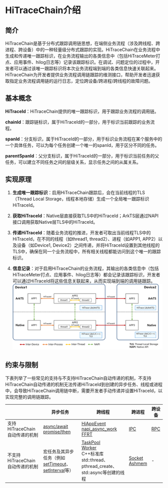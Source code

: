 # HiTraceChain介绍

<!--Kit: Performance Analysis Kit-->
<!--Subsystem: HiviewDFX-->
<!--Owner: @qq_437963121-->
<!--SE: @MontSaintMichel-->
<!--TSE: @gcw_KuLfPSbe-->

## 简介

HiTraceChain是基于分布式跟踪调用链思想，在端侧业务流程（涉及跨线程、跨进程、跨设备）中的一种轻量级分布式跟踪的实现。HiTraceChain在业务流程中生成和传递唯一跟踪标识，在业务流程输出的各类信息中（包括HiTraceMeter打点、应用事件、hilog日志等）记录该跟踪标识。在调试、问题定位的过程中，开发者可以通过该唯一跟踪标识将本次业务流程端到端的各类信息快速关联起来。HiTraceChain为开发者提供业务流程调用链跟踪的维测接口，帮助开发者迅速获取指定业务流程调用链的运行日志，定位跨设备/跨进程/跨线程的故障问题。


## 基本概念

**HiTraceId**：HiTraceChain提供的唯一跟踪标识，用于跟踪业务流程的调用链。

**chainId**：跟踪链标识，属于HiTraceId的一部分，用于标识当前跟踪的业务流程。

**spanId**：分支标识，属于HiTraceId的一部分，用于标识业务流程在某个服务中的一个具体任务，可以为每个任务创建一个唯一的spanId，用于区分不同的任务。

**parentSpanId**：父分支标识，属于HiTraceId的一部分，用于标识当前任务的父任务，可以建立不同任务之间的层级关系，显示任务之间的从属关系。


## 实现原理

1. **生成唯一跟踪标识**：启用HiTraceChain跟踪后，会在当前线程的TLS（Thread Local Storage，线程本地存储）生成一个全局唯一跟踪标识HiTraceId。

2. **获取HiTraceId**：Native层直接获取TLS中的HiTraceId；ArkTS层通过NAPI接口调用获取Native层TLS中的HiTraceId。

3. **传递HiTraceId**：随着业务流程的推进，开发者可取出当前线程TLS中的HiTraceId，在不同的线程（如thread1, thread2）、进程（如APP1, APP2）以及设备（如Device1, Device2）之间传递，并将HiTraceId设置到其他线程的TLS中，确保在同一个业务流程中，所有相关线程都能访问到这个唯一的跟踪标识。

4. **信息记录**：对于启用HiTraceChain的业务流程，其输出的各类信息中（包括HiTraceMeter打点、应用事件、hilog日志等）都会记录该跟踪标识，开发者可以通过HiTraceId将这些信息关联起来，从而实现端到端的调用链跟踪。
   ![hitracechain-principle](figures/hitracechain-principle.png)


## 约束与限制

下表列举了一些常见的支持与不支持HiTraceChain自动传递的机制，不支持HiTraceChain自动传递的机制无法传递HiTraceId到创建的异步任务、线程或进程中，会导致HiTraceChain调用链中断，需要开发者手动传递并设置HiTraceId，以实现完整的调用链跟踪。

|  | 异步任务 | 跨线程 | 跨进程 | 跨设备 | 
| -------- | -------- | -------- | -------- | -------- |
| 支持HiTraceChain自动传递的机制 | [async/await](../arkts-utils/async-concurrency-overview.md#asyncawait)<br/>[promise/then](../arkts-utils/async-concurrency-overview.md#promise) | [HiAppEvent](hiappevent-intro.md)<br/>[napi_async_work](../napi/use-napi-asynchronous-task.md)<br/>[FFRT](../ffrt/ffrt-overview.md) | [IPC](../ipc/ipc-rpc-overview.md) | [RPC](../ipc/ipc-rpc-overview.md) | 
| 不支持HiTraceChain自动传递的机制 | 宏任务及其异步任务（例如[setTimeout](../reference/common/js-apis-timer.md#settimeout)、[setInterval](../reference/common/js-apis-timer.md#setinterval)等） | [TaskPool](../arkts-utils/taskpool-introduction.md)<br/>[Worker](../arkts-utils/worker-introduction.md)<br/>C++标准库std::thread、pthread_create、std::async等创建的线程 | [Socket](../network/socket-connection.md)<br/>[Ashmem](../reference/apis-ipc-kit/js-apis-rpc.md#ashmem8) | - | 
